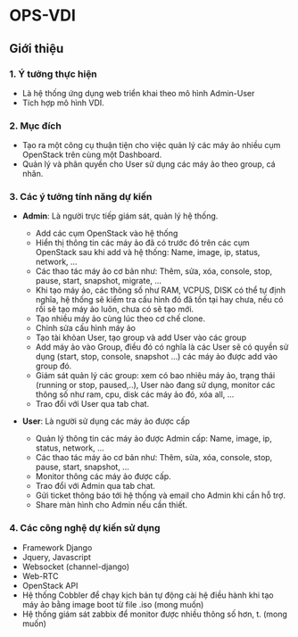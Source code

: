 # OPS-VDI
## Giới thiệu
### 1. Ý tưởng thực hiện
- Là hệ thống ứng dụng web triển khai theo mô hình Admin-User
- Tích hợp mô hình VDI.
### 2. Mục đích
- Tạo ra một công cụ thuận tiện cho việc quản lý các máy ảo nhiều cụm OpenStack trên cùng một Dashboard.
- Quản lý và phân quyền cho User sử dụng các máy ảo theo group, cá nhân.
### 3. Các ý tưởng tính năng dự kiến
  - **Admin**: Là người trực tiếp giám sát, quản lý hệ thống.
    - Add các cụm OpenStack vào hệ thống
    - Hiển thị thông tin các máy ảo đã có trước đó trên các cụm OpenStack sau khi add và hệ thống: Name, image, ip, status, network, ...
    - Các thao tác máy ảo cơ bản như: Thêm, sửa, xóa, console, stop, pause, start, snapshot, migrate, ...
    - Khi tạo máy ảo, các thông số như RAM, VCPUS, DISK có thể tự định nghĩa, hệ thống sẽ kiểm tra cấu hình đó đã tồn tại hay chưa, nếu có rồi sẽ tạo máy ảo luôn, chưa có sẽ tạo mới.
    - Tạo nhiều máy ảo cùng lúc theo cơ chế clone.
    - Chỉnh sửa cấu hình máy ảo
    - Tạo tài khỏan User, tạo group và add User vào các group
    - Add máy ảo vào Group, điều đó có nghĩa là các User sẽ có quyền sử dụng (start, stop, console, snapshot ...) các máy ảo được add vào group đó.
    - Giám sát quản lý các group: xem có bao nhiêu máy ảo, trạng thái (running or stop, paused,..), User nào đang sử dụng, monitor các thông số như ram, cpu, disk các máy ảo đó, xóa all, ...
    - Trao đổi với User qua tab chat.
    
  - **User**: Là người sử dụng các máy ảo được cấp
    - Quản lý thông tin các máy ảo được Admin cấp: Name, image, ip, status, network, ...
    - Các thao tác máy ảo cơ bản như: Thêm, sửa, xóa, console, stop, pause, start, snapshot, ...
    - Monitor thông các máy ảo được cấp.
    - Trao đổi với Admin qua tab chat.
    - Gửi ticket thông báo tới hệ thống và email cho Admin khi cần hỗ trợ.
    - Share màn hình cho Admin nếu cần thiết.
### 4. Các công nghệ dự kiến sử dụng
- Framework Django
- Jquery, Javascript
- Websocket (channel-django)
- Web-RTC
- OpenStack API
- Hệ thống Cobbler để chạy kịch bản tự động cài hệ điều hành khi tạo máy ảo bằng image boot từ file .iso (mong muốn)
- Hệ thống giám sát zabbix để monitor được nhiều thông số hơn, t. (mong muốn)
